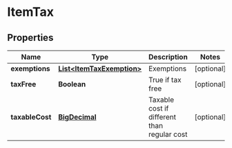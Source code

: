
# ItemTax

## Properties
Name | Type | Description | Notes
------------ | ------------- | ------------- | -------------
**exemptions** | [**List&lt;ItemTaxExemption&gt;**](ItemTaxExemption.md) | Exemptions |  [optional]
**taxFree** | **Boolean** | True if tax free |  [optional]
**taxableCost** | [**BigDecimal**](BigDecimal.md) | Taxable cost if different than regular cost |  [optional]



